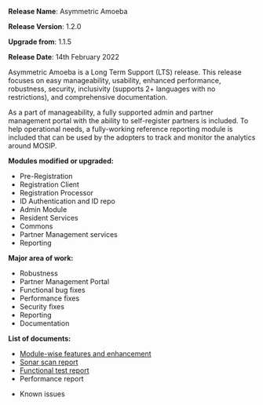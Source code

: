 **Release Name**: Asymmetric Amoeba

**Release Version**: 1.2.0

**Upgrade from**: 1.1.5

**Release Date**: 14th February 2022

Asymmetric Amoeba is a Long Term Support (LTS) release. This release focuses on easy manageability, usability, enhanced performance, robustness, security, inclusivity (supports 2+ languages with no restrictions), and comprehensive documentation. 

As a part of manageability, a fully supported admin and partner management portal with the ability to self-register partners is included. To help operational needs, a fully-working reference reporting module is included that can be used by the adopters to track and monitor the analytics around MOSIP.

**Modules modified or upgraded:**

- Pre-Registration
- Registration Client
- Registration Processor
- ID Authentication and ID repo
- Admin Module
- Resident Services
- Commons
- Partner Management services
- Reporting

**Major area of work:**

- Robustness
- Partner Management Portal
- Functional bug fixes
- Performance fixes
- Security fixes
- Reporting
- Documentation

**List of documents:**

- [Module-wise features and enhancement](enhancements.md)
- [Sonar scan report](sonar-scan-report.md)
- [Functional test report](functional-test-report.md)
- Performance report
<!-- - Security report -->
- Known issues
<!-- - Third-party components -->
